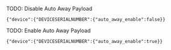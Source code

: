 TODO: Disable Auto Away Payload
```
{"device":{"DEVICESERIALNUMBER":{"auto_away_enable":false}}
```

TODO: Enable Auto Away Payload
```
{"device":{"DEVICESERIALNUMBER":{"auto_away_enable":true}}
```